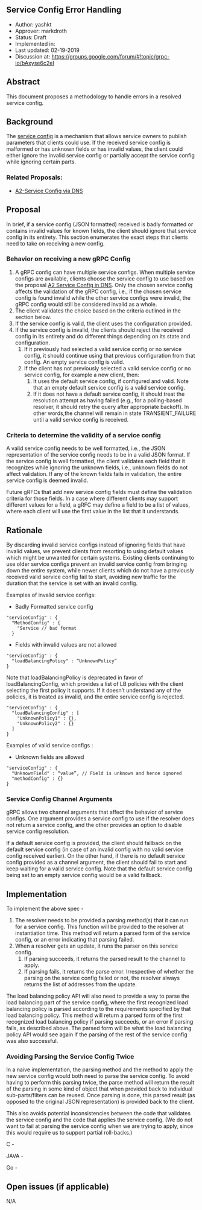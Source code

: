 Service Config Error Handling
----
* Author: yashkt
* Approver: markdroth
* Status: Draft
* Implemented in:
* Last updated: 02-19-2019
* Discussion at: https://groups.google.com/forum/#!topic/grpc-io/bAxyse6c2eI

## Abstract

This document proposes a methodology to handle errors in a resolved service
config.

## Background

The
[service config](https://github.com/grpc/grpc/blob/master/doc/service_config.md)
is a mechanism that allows service owners to publish
parameters that clients could use. If the received service config is malformed
or has unknown fields or has invalid values, the client could either ignore the
invalid service config or partially accept the service config while ignoring
certain parts.


### Related Proposals:
* [A2-Service Config via DNS](A2-service-configs-in-dns.md)

## Proposal

In brief, if a service config (JSON formatted) received is badly formatted or
contains invalid values for known fields, the client should ignore that service
config in its entirety. This section enumerates the exact steps that clients
need to take on receiving a new config.

### Behavior on receiving a new gRPC Config

1. A gRPC config can have multiple service configs. When multiple service
configs are available, clients choose the service config to use based on the
proposal
[A2 Service Config in DNS](A2-service-configs-in-dns.md#canarying-changes).
Only the chosen service config affects the validation of the gRPC config, i.e.,
if the chosen service config is found invalid while the other service configs
were invalid, the gRPC config would still be considered invalid as a whole.
2. The client validates the choice based on the criteria outlined in the
section below.
3. If the service config is valid, the client uses the configuration provided.
4. If the service config is invalid, the clients should reject the received
config in its entirety and do different things depending on its state and
configuration.
	1. If it previously had selected a valid service config or no service
	config, it should continue using that previous configuration from that
	config. An empty service config is valid.
	2. If the client has not previously selected a valid service config or no
	service config, for example a new client, then:
		1. It uses the default service config, if configured and valid. Note
		that an empty default service config is a valid service config.
		2. If it does not have a default service config, it should treat the
		resolution attempt as having failed (e.g., for a polling-based
		resolver, it should retry the query after appropriate backoff). In
		other words,the channel will remain in state TRANSIENT_FAILURE until a
		valid service config is received.

### Criteria to determine the validity of a service config

A valid service config needs to be well formatted, i.e., the JSON representation
of the service config needs to be in a valid JSON format. If the service config
is well formatted, the client validates each field that it recognizes while
ignoring the unknown fields, i.e., unknown fields do not affect validation. If
any of the known fields fails in validation, the entire service config is deemed
invalid.

Future gRFCs that add new service config fields must define the validation
criteria for those fields. In a case where different clients may support
different values for a field, a gRFC may define a field to be a list of values,
where each client will use the first value in the list that it understands.

## Rationale

By discarding invalid service configs instead of ignoring fields that have
invalid values, we prevent clients from resorting to using default values which
might be unwanted for certain systems. Existing clients continuing to use older
service configs prevent an invalid service config from bringing down the
entire system, while newer clients which do not have a previously received
valid service config fail to start, avoiding new traffic for the duration that
the service is set with an invalid config.

Examples of invalid service configs:

* Badly Formatted service config
```
"serviceConfig" : {
  "MethodConfig" : {
    "Service // bad format
  }
```

* Fields with invalid values are not allowed
```
"serviceConfig" : {
  "loadBalancingPolicy" : “UnknownPolicy”
}
```

Note that loadBalancingPolicy is deprecated in favor of loadBalancingConfig,
which provides a list of LB policies with the client selecting the first policy
it supports. If it doesn’t understand any of the policies, it is treated as
invalid, and the entire service config is rejected.

```
"serviceConfig" : {
  "loadBalancingConfig" : [
    "UnknownPolicy1" : {},
    "UnknownPolicy2" : {}
  ]
}
```

Examples of valid service configs :
* Unknown fields are allowed
```
"serviceConfig" : {
  "UnknownField" : “value”, // Field is unknown and hence ignored
  "methodConfig" : {}
}
```


### Service Config Channel Arguments

gRPC allows two channel arguments that affect the behavior of service configs.
One argument provides a service config to use if the resolver does not return a
service config, and the other provides an option to disable service config
resolution.

If a default service config is provided, the client should fallback on the
default service config (in case of an invalid config with no valid service
config received earlier). On the other hand, if there is no default service
config provided as a channel argument, the client should fail to start and keep
waiting for a valid service config. Note that the default service config
being set to an empty service config would be a valid fallback.

## Implementation

To implement the above spec -
1. The resolver needs to be provided a parsing method(s) that it can run for a
service config. This function will be provided to the resolver at instantiation
time. This method will return a parsed form of the service config, or an error
indicating that parsing failed.
2. When a resolver gets an update, it runs the parser on this service config.
	1. If parsing succeeds, it returns the parsed result to the channel to
	apply.
	2. If parsing fails, it returns the parse error.
Irrespective of whether the parsing on the service config failed or not, the
resolver always returns the list of addresses from the update.

The load balancing policy API will also need to provide a way to parse the load
balancing part of the service config, where the first recognized load balancing
policy is parsed according to the requirements specified by that load balancing
policy. This method will return a parsed form of the first recognized load
balancing policy if parsing succeeds, or an error if parsing fails, as described
above. The parsed form will be what the load balancing policy API would see
again if the parsing of the rest of the service config was also successful.

### Avoiding Parsing the Service Config Twice
In a naive implementation, the parsing method and the method to apply the new
service config would both need to parse the service config. To avoid having to
perform this parsing twice, the parse method will return the result of the
parsing in some kind of object that when provided back to individual
sub-parts/filters can be reused. Once parsing is done, this parsed result (as
opposed to the original JSON representation) is provided back to the client.

This also avoids potential inconsistencies between the code that validates the
service config and the code that applies the service config. (We do not want to
fail at parsing the service config when we are trying to apply, since this would
require us to support partial roll-backs.)

C -

JAVA -

Go -

## Open issues (if applicable)

N/A

